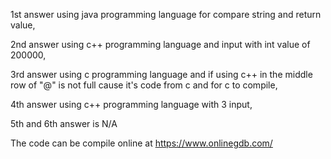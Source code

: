 1st answer using java programming language for compare string and return value,

2nd answer using c++ programming language and input with int value of 200000,

3rd answer using c programming language and if using c++ in the middle row of "@" is not full cause it's code from c and for c to compile,

4th answer using c++ programming language with 3 input,

5th and 6th answer is N/A

The code can be compile online at https://www.onlinegdb.com/
